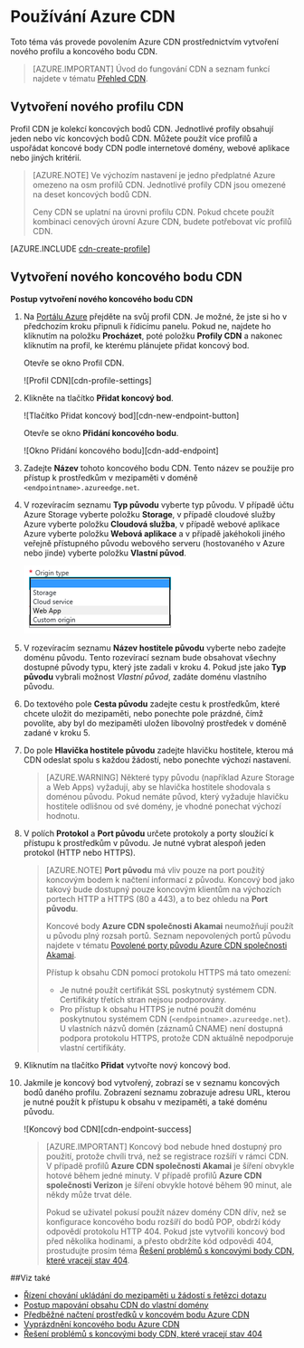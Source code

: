 <properties
     pageTitle="Používání Azure CDN | Microsoft Azure"
     description="Toto téma ukazuje, jak povolit Síť pro doručování obsahu (CDN) pro Azure. Kurz vás provede vytvořením nového profilu a koncového bodu CDN."
     services="cdn"
     documentationCenter=""
     authors="camsoper"
     manager="erikre"
     editor=""/>
<tags
     ms.service="cdn"
     ms.workload="media"
     ms.tgt_pltfrm="na"
     ms.devlang="na"
     ms.topic="get-started-article"
     ms.date="07/28/2016" 
     ms.author="casoper"/>

# Používání Azure CDN  

Toto téma vás provede povolením Azure CDN prostřednictvím vytvoření nového profilu a koncového bodu CDN.

>[AZURE.IMPORTANT] Úvod do fungování CDN a seznam funkcí najdete v tématu [Přehled CDN](./cdn-overview.md).

## Vytvoření nového profilu CDN

Profil CDN je kolekcí koncových bodů CDN.  Jednotlivé profily obsahují jeden nebo víc koncových bodů CDN.  Můžete použít více profilů a uspořádat koncové body CDN podle internetové domény, webové aplikace nebo jiných kritérií.

> [AZURE.NOTE] Ve výchozím nastavení je jedno předplatné Azure omezeno na osm profilů CDN. Jednotlivé profily CDN jsou omezené na deset koncových bodů CDN.
>
> Ceny CDN se uplatní na úrovni profilu CDN. Pokud chcete použít kombinaci cenových úrovní Azure CDN, budete potřebovat víc profilů CDN.

[AZURE.INCLUDE [cdn-create-profile](../../includes/cdn-create-profile.md)]

## Vytvoření nového koncového bodu CDN

**Postup vytvoření nového koncového bodu CDN**

1. Na [Portálu Azure](https://portal.azure.com) přejděte na svůj profil CDN.  Je možné, že jste si ho v předchozím kroku připnuli k řídicímu panelu.  Pokud ne, najdete ho kliknutím na položku **Procházet**, poté položku **Profily CDN** a nakonec kliknutím na profil, ke kterému plánujete přidat koncový bod.

    Otevře se okno Profil CDN.

    ![Profil CDN][cdn-profile-settings]

2. Klikněte na tlačítko **Přidat koncový bod**.

    ![Tlačítko Přidat koncový bod][cdn-new-endpoint-button]

    Otevře se okno **Přidání koncového bodu**.

    ![Okno Přidání koncového bodu][cdn-add-endpoint]

3. Zadejte **Název** tohoto koncového bodu CDN.  Tento název se použije pro přístup k prostředkům v mezipaměti v doméně `<endpointname>.azureedge.net`.

4. V rozevíracím seznamu **Typ původu** vyberte typ původu.  V případě účtu Azure Storage vyberte položku **Storage**, v případě cloudové služby Azure vyberte položku **Cloudová služba**, v případě webové aplikace Azure vyberte položku **Webová aplikace** a v případě jakéhokoli jiného veřejně přístupného původu webového serveru (hostovaného v Azure nebo jinde) vyberte položku **Vlastní původ**.

    ![Typ původu CDN](./media/cdn-create-new-endpoint/cdn-origin-type.png)
        
5. V rozevíracím seznamu **Název hostitele původu** vyberte nebo zadejte doménu původu.  Tento rozevírací seznam bude obsahovat všechny dostupné původy typu, který jste zadali v kroku 4.  Pokud jste jako **Typ původu** vybrali možnost *Vlastní původ*, zadáte doménu vlastního původu.

6. Do textového pole **Cesta původu** zadejte cestu k prostředkům, které chcete uložit do mezipaměti, nebo ponechte pole prázdné, čímž povolíte, aby byl do mezipaměti uložen libovolný prostředek v doméně zadané v kroku 5.

7. Do pole **Hlavička hostitele původu** zadejte hlavičku hostitele, kterou má CDN odeslat spolu s každou žádostí, nebo ponechte výchozí nastavení.

    > [AZURE.WARNING] Některé typy původu (například Azure Storage a Web Apps) vyžadují, aby se hlavička hostitele shodovala s doménou původu. Pokud nemáte původ, který vyžaduje hlavičku hostitele odlišnou od své domény, je vhodné ponechat výchozí hodnotu.

8. V polích **Protokol** a **Port původu** určete protokoly a porty sloužící k přístupu k prostředkům v původu.  Je nutné vybrat alespoň jeden protokol (HTTP nebo HTTPS).
    
    > [AZURE.NOTE]  **Port původu** má vliv pouze na port použitý koncovým bodem k načtení informací z původu.  Koncový bod jako takový bude dostupný pouze koncovým klientům na výchozích portech HTTP a HTTPS (80 a 443), a to bez ohledu na **Port původu**.  
    >
    > Koncové body **Azure CDN společnosti Akamai** neumožňují použít u původu plný rozsah portů.  Seznam nepovolených portů původu najdete v tématu [Povolené porty původu Azure CDN společnosti Akamai](https://msdn.microsoft.com/library/mt757337.aspx).  
    >
    > Přístup k obsahu CDN pomocí protokolu HTTPS má tato omezení:
    > 
    > - Je nutné použít certifikát SSL poskytnutý systémem CDN. Certifikáty třetích stran nejsou podporovány.
    > - Pro přístup k obsahu HTTPS je nutné použít doménu poskytnutou systémem CDN (`<endpointname>.azureedge.net`). U vlastních názvů domén (záznamů CNAME) není dostupná podpora protokolu HTTPS, protože CDN aktuálně nepodporuje vlastní certifikáty.

9. Kliknutím na tlačítko **Přidat** vytvořte nový koncový bod.

10. Jakmile je koncový bod vytvořený, zobrazí se v seznamu koncových bodů daného profilu. Zobrazení seznamu zobrazuje adresu URL, kterou je nutné použít k přístupu k obsahu v mezipaměti, a také doménu původu.

    ![Koncový bod CDN][cdn-endpoint-success]

    > [AZURE.IMPORTANT] Koncový bod nebude hned dostupný pro použití, protože chvíli trvá, než se registrace rozšíří v rámci CDN.  V případě profilů <b>Azure CDN společnosti Akamai</b> je šíření obvykle hotové během jedné minuty.  V případě profilů <b>Azure CDN společnosti Verizon</b> je šíření obvykle hotové během 90 minut, ale někdy může trvat déle.
    >    
    > Pokud se uživatel pokusí použít název domény CDN dřív, než se konfigurace koncového bodu rozšíří do bodů POP, obdrží kódy odpovědí protokolu HTTP 404.  Pokud jste vytvořili koncový bod před několika hodinami, a přesto obdržíte kód odpovědi 404, prostudujte prosím téma [Řešení problémů s koncovými body CDN, které vracejí stav 404](cdn-troubleshoot-endpoint.md).


##Viz také
- [Řízení chování ukládání do mezipaměti u žádostí s řetězci dotazu](cdn-query-string.md)
- [Postup mapování obsahu CDN do vlastní domény](cdn-map-content-to-custom-domain.md)
- [Předběžné načtení prostředků v koncovém bodu Azure CDN](cdn-preload-endpoint.md)
- [Vyprázdnění koncového bodu Azure CDN](cdn-purge-endpoint.md)
- [Řešení problémů s koncovými body CDN, které vracejí stav 404](cdn-troubleshoot-endpoint.md)

[cdn-profil-nastavení]: ./media/cdn-create-new-endpoint/cdn-profile-settings.png
[cdn-nový-koncový bod-tlačítko]: ./media/cdn-create-new-endpoint/cdn-new-endpoint-button.png
[cdn-přidání-koncový bod]: ./media/cdn-create-new-endpoint/cdn-add-endpoint.png
[cdn-koncový bod-úspěch]: ./media/cdn-create-new-endpoint/cdn-endpoint-success.png



<!--HONumber=Aug16_HO4-->


